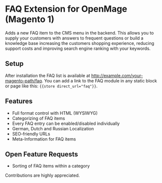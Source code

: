 FAQ Extension for OpenMage (Magento 1)
===========

Adds a new FAQ item to the CMS menu in the backend. This allows you to supply your customers with answers to frequent 
questions or build a knowledge base increasing the customers shopping experience, reducing support costs and improving 
search engine ranking with your keywords.

Setup
-----

After installation the FAQ list is available at http://example.com/your-magento-path/faq. 
You can add a link to the FAQ module in any static block or page like this: `{{store direct_url="faq"}}`.

Features
--------

* Full format control with HTML (WYSIWYG)
* Categorizing of FAQ items
* Every FAQ entry can be enabled/disabled individually
* German, Dutch and Russian Localization
* SEO-friendly URLs
* Meta-Information for FAQ items

Open Feature Requests
----------------

* Sorting of FAQ items within a category

Contributions are highly appreciated.
